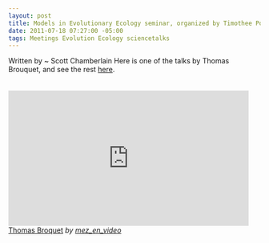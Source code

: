```yaml
--- 
layout: post
title: Models in Evolutionary Ecology seminar, organized by Timothee Poisot
date: 2011-07-18 07:27:00 -05:00
tags: Meetings Evolution Ecology sciencetalks
---
```


Written by ~ Scott Chamberlain
Here is one of the talks by Thomas Brouquet, and see the rest <a href="http://www.dailymotion.com/playlist/x1mv7l_mez_en_video_cefe-colloque#videoId=xjylea">here</a>. <br /><br /><br /><iframe frameborder="0" height="270" src="http://www.dailymotion.com/embed/video/xjylea" width="480"></iframe><br /><a href="http://www.dailymotion.com/video/xjylea_thomas-broquet_tech" target="_blank">Thomas Broquet</a> <i>by <a href="http://www.dailymotion.com/mez_en_video" target="_blank">mez_en_video</a></i>
